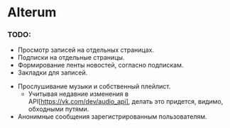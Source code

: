 # Alterum
### TODO:

- Просмотр записей на отдельных страницах.
- Подписки на отдельные страницы.
- Формирование ленты новостей, согласно подпискам.
- Закладки для записей.
+ Прослушивание музыки и собственный плейлист.
  - Учитывая недавние изменения в API[https://vk.com/dev/audio_api], делать это придется, видимо, обходными путями.
+ Анонимные сообщения зарегистрированным пользователям.
